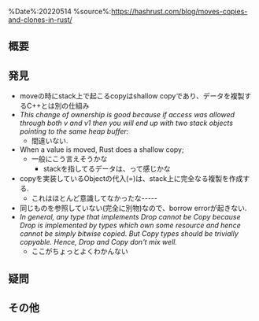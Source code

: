 %Date%:20220514
%source%:https://hashrust.com/blog/moves-copies-and-clones-in-rust/

## 概要

## 発見
* moveの時にstack上で起こるcopyはshallow copyであり、データを複製するC++とは別の仕組み
* *This change of ownership is good because if access was allowed through both v and v1 then you will end up with two stack objects pointing to the same heap buffer:*
  * 間違いない.
* When a value is moved, Rust does a shallow copy; 
  * 一般にこう言えそうかな
    * stackを指してるデータは、って感じかな
* copyを実装しているObjectの代入(=)は、stack上に完全なる複製を作成する.
  * これはほとんど意識してなかったな-----
* 同じものを参照していない(完全に別物)なので、borrow errorが起きない.
* *In general, any type that implements Drop cannot be Copy because Drop is implemented by types which own some resource and hence cannot be simply bitwise copied. But Copy types should be trivially copyable. Hence, Drop and Copy don't mix well.*
  * ここがちょっとよくわかんない 

## 疑問

## その他

